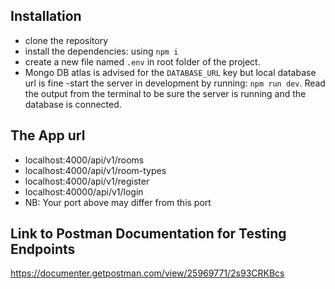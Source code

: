 ## Installation

- clone the repository
- install the dependencies: using `npm i`
- create a new file named `.env` in root folder of the project.
- Mongo DB atlas is advised for the `DATABASE_URL` key but local database url is fine
  -start the server in development by running: `npm run dev`. Read the output from the terminal to be sure the server is running and the database is connected.

## The App url

- localhost:4000/api/v1/rooms
- localhost:4000/api/v1/room-types
- localhost:4000/api/v1/register
- localhost:40000/api/v1/login
- NB: Your port above may differ from this port

## Link to Postman Documentation for Testing Endpoints

https://documenter.getpostman.com/view/25969771/2s93CRKBcs
